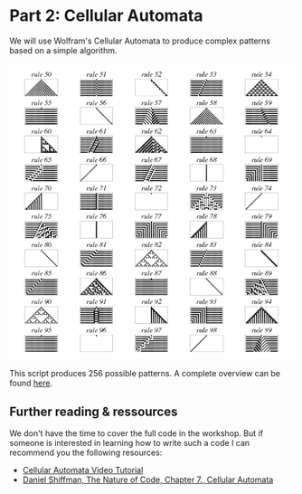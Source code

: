 # Part 2: Cellular Automata

We will use Wolfram's Cellular Automata to produce complex patterns based on a simple algorithm. 

![](../img/CArules1.gif)

This script produces 256 possible patterns. A complete overview can be found [here](http://mathworld.wolfram.com/ElementaryCellularAutomaton.html).

## Further reading & ressources
We don't have the time to cover the full code in the workshop. But if someone is interested in learning how to write such a code I can recommend you the following resources: 

* [Cellular Automata Video Tutorial](https://www.youtube.com/watch?v=DKGodqDs9sA&list=PLRqwX-V7Uu6YrWXvEQFOGbCt6cX83Xunm)
* [Daniel Shiffman, The Nature of Code, Chapter 7., Cellular Automata](https://natureofcode.com/book/chapter-7-cellular-automata/)
